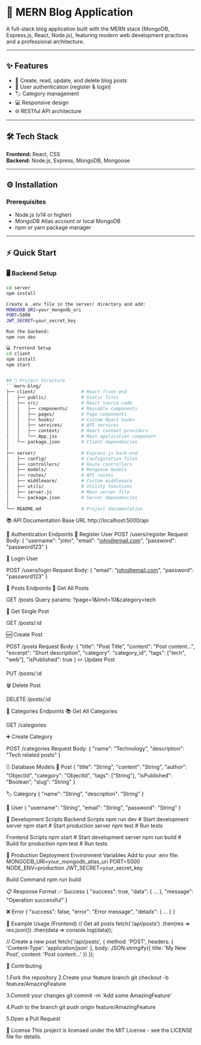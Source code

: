 # 🚀 MERN Blog Application

A full-stack blog application built with the MERN stack (MongoDB, Express.js, React, Node.js), featuring modern web development practices and a professional architecture.

---

## ✨ Features

- 📝 Create, read, update, and delete blog posts  
- 🔐 User authentication (register & login)  
- 🏷 Category management  
- 💻 Responsive design  
- 🌐 RESTful API architecture  

---

## 🛠 Tech Stack

**Frontend:** React, CSS  
**Backend:** Node.js, Express, MongoDB, Mongoose  

---

## ⚙️ Installation

### Prerequisites
- Node.js (v14 or higher)  
- MongoDB Atlas account or local MongoDB  
- npm or yarn package manager  

---

## ⚡ Quick Start

### 🖥️ Backend Setup
```bash
cd server
npm install

Create a .env file in the server/ directory and add:
MONGODB_URI=your_mongodb_uri
PORT=5000
JWT_SECRET=your_secret_key

Run the backend:
npm run dev

💻 Frontend Setup
cd client
npm install
npm start


## 📁 Project Structure
```mern-blog/
├── client/                 # React front-end
│   ├── public/             # Static files
│   ├── src/                # React source code
│   │   ├── components/     # Reusable components
│   │   ├── pages/          # Page components
│   │   ├── hooks/          # Custom React hooks
│   │   ├── services/       # API services
│   │   ├── context/        # React context providers
│   │   └── App.jsx         # Main application component
│   └── package.json        # Client dependencies
│
├── server/                 # Express.js back-end
│   ├── config/             # Configuration files
│   ├── controllers/        # Route controllers
│   ├── models/             # Mongoose models
│   ├── routes/             # API routes
│   ├── middleware/         # Custom middleware
│   ├── utils/              # Utility functions
│   ├── server.js           # Main server file
│   └── package.json        # Server dependencies
│
└── README.md               # Project documentation
```
📚 API Documentation
Base URL
http://localhost:5000/api

🔑 Authentication Endpoints
🧍 Register User
POST /users/register
Request Body:
{
  "username": "john",
  "email": "john@email.com",
  "password": "password123"
}

🔐 Login User

POST /users/login
Request Body:
{
  "email": "john@email.com",
  "password": "password123"
}

📝 Posts Endpoints
📄 Get All Posts

GET /posts
Query params: ?page=1&limit=10&category=tech

📘 Get Single Post

GET /posts/:id

🆕 Create Post

POST /posts
Request Body:
{
  "title": "Post Title",
  "content": "Post content...",
  "excerpt": "Short description",
  "category": "category_id",
  "tags": ["tech", "web"],
  "isPublished": true
}
✏️ Update Post

PUT /posts/:id

🗑️ Delete Post

DELETE /posts/:id

📂 Categories Endpoints
📚 Get All Categories

GET /categories

➕ Create Category

POST /categories
Request Body:
{
  "name": "Technology",
  "description": "Tech related posts"
}

🗄 Database Models
📘 Post
{
  "title": "String",
  "content": "String",
  "author": "ObjectId",
  "category": "ObjectId",
  "tags": ["String"],
  "isPublished": "Boolean",
  "slug": "String"
}

🏷 Category
{
  "name": "String",
  "description": "String"
}

👤 User
{
  "username": "String",
  "email": "String",
  "password": "String"
}

🧪 Development Scripts
Backend Scripts
npm run dev     # Start development server
npm start       # Start production server
npm test        # Run tests

Frontend Scripts
npm start       # Start development server
npm run build   # Build for production
npm test        # Run tests

🚀 Production Deployment
Environment Variables
Add to your .env file:
MONGODB_URI=your_mongodb_atlas_uri
PORT=5000
NODE_ENV=production
JWT_SECRET=your_secret_key

Build Command
npm run build

📋 Response Format
✅ Success
{
  "success": true,
  "data": { ... },
  "message": "Operation successful"
}

❌ Error
{
  "success": false,
  "error": "Error message",
  "details": { ... }
}

🎯 Example Usage (Frontend)
// Get all posts
fetch('/api/posts')
  .then(res => res.json())
  .then(data => console.log(data));

// Create a new post
fetch('/api/posts', {
  method: 'POST',
  headers: { 'Content-Type': 'application/json' },
  body: JSON.stringify({
    title: 'My New Post',
    content: 'Post content...'
  })
});

🤝 Contributing

1.Fork the repository
2.Create your feature branch
git checkout -b feature/AmazingFeature

3.Commit your changes
git commit -m 'Add some AmazingFeature'

4.Push to the branch
git push origin feature/AmazingFeature

5.Open a Pull Request

📝 License
This project is licensed under the MIT License - see the LICENSE file for details.
